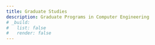 ```yaml
---
title: Graduate Studies
description: Graduate Programs in Computer Engineering
# _build:
#   list: false
#   render: false
---
```

